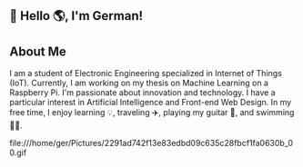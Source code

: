 ## 👋 Hello 🌎, I'm German!

## About Me 

I am a student of Electronic Engineering specialized in Internet of Things (IoT). Currently, I am working on my thesis on Machine Learning on a Raspberry Pi. I'm passionate about innovation and technology. I have a particular interest in Artificial Intelligence and Front-end Web Design. In my free time, I enjoy learning 💡, traveling ✈️, playing my guitar 🎸, and swimming 🏊‍♂️. 





  

file:///home/ger/Pictures/2291ad742f13e83edbd09c635c28fbcf1fa0630b_00.gif
